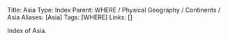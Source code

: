 Title: Asia
Type: Index
Parent: WHERE / Physical Geography / Continents / Asia
Aliases: [Asia]
Tags: [WHERE]
Links: []

Index of Asia.
